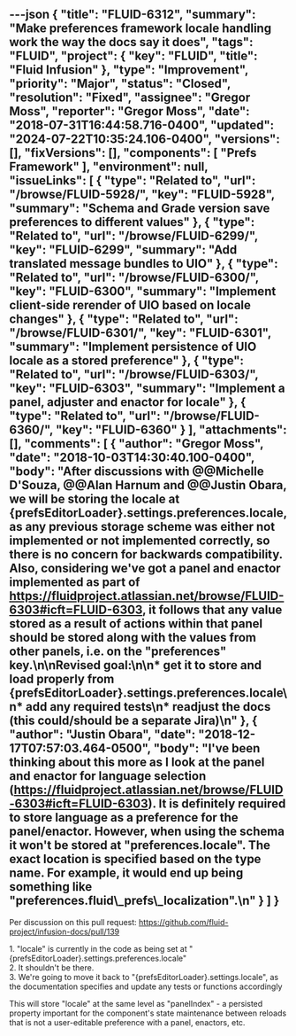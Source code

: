 ---json
{
  "title": "FLUID-6312",
  "summary": "Make preferences framework locale handling work the way the docs say it does",
  "tags": "FLUID",
  "project": {
    "key": "FLUID",
    "title": "Fluid Infusion"
  },
  "type": "Improvement",
  "priority": "Major",
  "status": "Closed",
  "resolution": "Fixed",
  "assignee": "Gregor Moss",
  "reporter": "Gregor Moss",
  "date": "2018-07-31T16:44:58.716-0400",
  "updated": "2024-07-22T10:35:24.106-0400",
  "versions": [],
  "fixVersions": [],
  "components": [
    "Prefs Framework"
  ],
  "environment": null,
  "issueLinks": [
    {
      "type": "Related to",
      "url": "/browse/FLUID-5928/",
      "key": "FLUID-5928",
      "summary": "Schema and Grade version save preferences to different values"
    },
    {
      "type": "Related to",
      "url": "/browse/FLUID-6299/",
      "key": "FLUID-6299",
      "summary": "Add translated message bundles to UIO"
    },
    {
      "type": "Related to",
      "url": "/browse/FLUID-6300/",
      "key": "FLUID-6300",
      "summary": "Implement client-side rerender of UIO based on locale changes"
    },
    {
      "type": "Related to",
      "url": "/browse/FLUID-6301/",
      "key": "FLUID-6301",
      "summary": "Implement persistence of UIO locale as a stored preference"
    },
    {
      "type": "Related to",
      "url": "/browse/FLUID-6303/",
      "key": "FLUID-6303",
      "summary": "Implement a panel, adjuster and enactor for locale"
    },
    {
      "type": "Related to",
      "url": "/browse/FLUID-6360/",
      "key": "FLUID-6360"
    }
  ],
  "attachments": [],
  "comments": [
    {
      "author": "Gregor Moss",
      "date": "2018-10-03T14:30:40.100-0400",
      "body": "After discussions with @@Michelle D'Souza, @@Alan Harnum and @@Justin Obara, we will be storing the locale at {prefsEditorLoader}.settings.preferences.locale, as any previous storage scheme was either not implemented or not implemented correctly, so there is no concern for backwards compatibility. Also, considering we've got a panel and enactor implemented as part of <https://fluidproject.atlassian.net/browse/FLUID-6303#icft=FLUID-6303>, it follows that any value stored as a result of actions within that panel should be stored along with the values from other panels, i.e. on the \"preferences\" key.\n\nRevised goal:\n\n* get it to store and load properly from {prefsEditorLoader}.settings.preferences.locale\n* add any required tests\n* readjust the docs (this could/should be a separate Jira)\n"
    },
    {
      "author": "Justin Obara",
      "date": "2018-12-17T07:57:03.464-0500",
      "body": "I've been thinking about this more as I look at the panel and enactor for language selection (<https://fluidproject.atlassian.net/browse/FLUID-6303#icft=FLUID-6303>). It is definitely required to store language as a preference for the panel/enactor. However, when using the schema it won't be stored at \"preferences.locale\". The exact location is specified based on the type name. For example, it would end up being something like \"preferences.fluid\\_prefs\\_localization\".\n"
    }
  ]
}
---
Per discussion on this pull request: <https://github.com/fluid-project/infusion-docs/pull/139>

1\. "locale" is currently in the code as being set at "{prefsEditorLoader}.settings.preferences.locale"\
2\. It shouldn't be there.\
3\. We're going to move it back to "{prefsEditorLoader}.settings.locale", as the documentation specifies and update any tests or functions accordingly

This will store "locale" at the same level as "panelIndex" - a persisted property important for the component's state maintenance between reloads that is not a user-editable preference with a panel, enactors, etc.

        